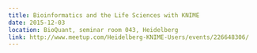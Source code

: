 ```yaml
---
title: Bioinformatics and the Life Sciences with KNIME
date: 2015-12-03
location: BioQuant, seminar room 043, Heidelberg
link: http://www.meetup.com/Heidelberg-KNIME-Users/events/226648306/
---
```


